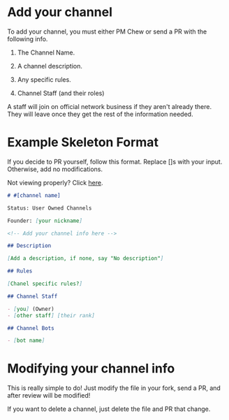 # Add your channel

To add your channel, you must either PM Chew or send a PR with the following info.

1) The Channel Name.

2) A channel description.

3) Any specific rules.

4) Channel Staff (and their roles)

A staff will join on official network business if they aren't already there. They will leave once they get the rest of the information needed.

# Example Skeleton Format

If you decide to PR yourself, follow this format. Replace []s with your input. Otherwise, add no modifications.

Not viewing properly? Click [here](http://github.com/ChewCraft/IRC/blob/master/info/addchannel.md).

```markdown
# #[channel name]

Status: User Owned Channels

Founder: [your nickname]

<!-- Add your channel info here -->

## Description

[Add a description, if none, say "No description"]

## Rules

[Chanel specific rules?]

## Channel Staff

- [you] (Owner)
- [other staff] [their rank]

## Channel Bots

- [bot name]
```

# Modifying your channel info

This is really simple to do! Just modify the file in your fork, send a PR, and after review will be modified!

If you want to delete a channel, just delete the file and PR that change.
